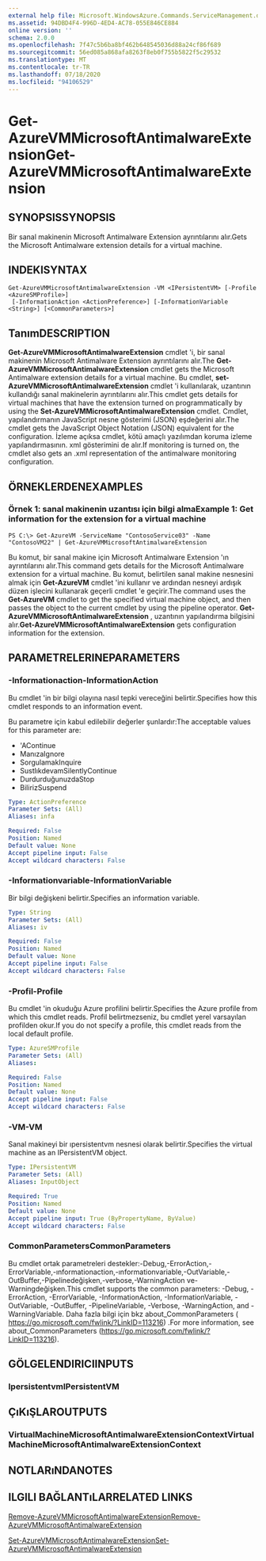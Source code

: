 ```yaml
---
external help file: Microsoft.WindowsAzure.Commands.ServiceManagement.dll-Help.xml
ms.assetid: 94DBD4F4-996D-4ED4-AC78-055E846CE884
online version: ''
schema: 2.0.0
ms.openlocfilehash: 7f47c5b6ba8bf462b648545036d88a24cf86f689
ms.sourcegitcommit: 56ed085a868afa8263f8eb0f755b5822f5c29532
ms.translationtype: MT
ms.contentlocale: tr-TR
ms.lasthandoff: 07/18/2020
ms.locfileid: "94106529"
---
```

# <span data-ttu-id="30739-101">Get-AzureVMMicrosoftAntimalwareExtension</span><span class="sxs-lookup"><span data-stu-id="30739-101">Get-AzureVMMicrosoftAntimalwareExtension</span></span>

## <span data-ttu-id="30739-102">SYNOPSIS</span><span class="sxs-lookup"><span data-stu-id="30739-102">SYNOPSIS</span></span>
<span data-ttu-id="30739-103">Bir sanal makinenin Microsoft Antimalware Extension ayrıntılarını alır.</span><span class="sxs-lookup"><span data-stu-id="30739-103">Gets the Microsoft Antimalware extension details for a virtual machine.</span></span>

## <span data-ttu-id="30739-104">INDEKI</span><span class="sxs-lookup"><span data-stu-id="30739-104">SYNTAX</span></span>

```
Get-AzureVMMicrosoftAntimalwareExtension -VM <IPersistentVM> [-Profile <AzureSMProfile>]
 [-InformationAction <ActionPreference>] [-InformationVariable <String>] [<CommonParameters>]
```

## <span data-ttu-id="30739-105">Tanım</span><span class="sxs-lookup"><span data-stu-id="30739-105">DESCRIPTION</span></span>
<span data-ttu-id="30739-106">**Get-AzureVMMicrosoftAntimalwareExtension** cmdlet 'i, bir sanal makinenin Microsoft Antimalware Extension ayrıntılarını alır.</span><span class="sxs-lookup"><span data-stu-id="30739-106">The **Get-AzureVMMicrosoftAntimalwareExtension** cmdlet gets the Microsoft Antimalware extension details for a virtual machine.</span></span>
<span data-ttu-id="30739-107">Bu cmdlet, **set-AzureVMMicrosoftAntimalwareExtension** cmdlet 'i kullanılarak, uzantının kullandığı sanal makinelerin ayrıntılarını alır.</span><span class="sxs-lookup"><span data-stu-id="30739-107">This cmdlet gets details for virtual machines that have the extension turned on programmatically by using the **Set-AzureVMMicrosoftAntimalwareExtension** cmdlet.</span></span>
<span data-ttu-id="30739-108">Cmdlet, yapılandırmanın JavaScript nesne gösterimi (JSON) eşdeğerini alır.</span><span class="sxs-lookup"><span data-stu-id="30739-108">The cmdlet gets the JavaScript Object Notation (JSON) equivalent for the configuration.</span></span> <span data-ttu-id="30739-109">İzleme açıksa cmdlet, kötü amaçlı yazılımdan koruma izleme yapılandırmasının. xml gösterimini de alır.</span><span class="sxs-lookup"><span data-stu-id="30739-109">If monitoring is turned on, the cmdlet also gets an .xml representation of the antimalware monitoring configuration.</span></span>

## <span data-ttu-id="30739-110">ÖRNEKLERDEN</span><span class="sxs-lookup"><span data-stu-id="30739-110">EXAMPLES</span></span>

### <span data-ttu-id="30739-111">Örnek 1: sanal makinenin uzantısı için bilgi alma</span><span class="sxs-lookup"><span data-stu-id="30739-111">Example 1: Get information for the extension for a virtual machine</span></span>
```
PS C:\> Get-AzureVM -ServiceName "ContosoService03" -Name "ContosoVM22" | Get-AzureVMMicrosoftAntimalwareExtension
```

<span data-ttu-id="30739-112">Bu komut, bir sanal makine için Microsoft Antimalware Extension 'ın ayrıntılarını alır.</span><span class="sxs-lookup"><span data-stu-id="30739-112">This command gets details for the Microsoft Antimalware extension for a virtual machine.</span></span>
<span data-ttu-id="30739-113">Bu komut, belirtilen sanal makine nesnesini almak için **Get-AzureVM** cmdlet 'ini kullanır ve ardından nesneyi ardışık düzen işlecini kullanarak geçerli cmdlet 'e geçirir.</span><span class="sxs-lookup"><span data-stu-id="30739-113">The command uses the **Get-AzureVM** cmdlet to get the specified virtual machine object, and then passes the object to the current cmdlet by using the pipeline operator.</span></span>
<span data-ttu-id="30739-114">**Get-AzureVMMicrosoftAntimalwareExtension** , uzantının yapılandırma bilgisini alır.</span><span class="sxs-lookup"><span data-stu-id="30739-114">**Get-AzureVMMicrosoftAntimalwareExtension** gets configuration information for the extension.</span></span>

## <span data-ttu-id="30739-115">PARAMETRELERINE</span><span class="sxs-lookup"><span data-stu-id="30739-115">PARAMETERS</span></span>

### <span data-ttu-id="30739-116">-Informationaction</span><span class="sxs-lookup"><span data-stu-id="30739-116">-InformationAction</span></span>
<span data-ttu-id="30739-117">Bu cmdlet 'in bir bilgi olayına nasıl tepki vereceğini belirtir.</span><span class="sxs-lookup"><span data-stu-id="30739-117">Specifies how this cmdlet responds to an information event.</span></span>

<span data-ttu-id="30739-118">Bu parametre için kabul edilebilir değerler şunlardır:</span><span class="sxs-lookup"><span data-stu-id="30739-118">The acceptable values for this parameter are:</span></span>

- <span data-ttu-id="30739-119">'A</span><span class="sxs-lookup"><span data-stu-id="30739-119">Continue</span></span>
- <span data-ttu-id="30739-120">Manıza</span><span class="sxs-lookup"><span data-stu-id="30739-120">Ignore</span></span>
- <span data-ttu-id="30739-121">Sorgulamak</span><span class="sxs-lookup"><span data-stu-id="30739-121">Inquire</span></span>
- <span data-ttu-id="30739-122">Sustlıkdevam</span><span class="sxs-lookup"><span data-stu-id="30739-122">SilentlyContinue</span></span>
- <span data-ttu-id="30739-123">Durdurduğunuzda</span><span class="sxs-lookup"><span data-stu-id="30739-123">Stop</span></span>
- <span data-ttu-id="30739-124">Biliriz</span><span class="sxs-lookup"><span data-stu-id="30739-124">Suspend</span></span>

```yaml
Type: ActionPreference
Parameter Sets: (All)
Aliases: infa

Required: False
Position: Named
Default value: None
Accept pipeline input: False
Accept wildcard characters: False
```

### <span data-ttu-id="30739-125">-Informationvariable</span><span class="sxs-lookup"><span data-stu-id="30739-125">-InformationVariable</span></span>
<span data-ttu-id="30739-126">Bir bilgi değişkeni belirtir.</span><span class="sxs-lookup"><span data-stu-id="30739-126">Specifies an information variable.</span></span>

```yaml
Type: String
Parameter Sets: (All)
Aliases: iv

Required: False
Position: Named
Default value: None
Accept pipeline input: False
Accept wildcard characters: False
```

### <span data-ttu-id="30739-127">-Profil</span><span class="sxs-lookup"><span data-stu-id="30739-127">-Profile</span></span>
<span data-ttu-id="30739-128">Bu cmdlet 'in okuduğu Azure profilini belirtir.</span><span class="sxs-lookup"><span data-stu-id="30739-128">Specifies the Azure profile from which this cmdlet reads.</span></span>
<span data-ttu-id="30739-129">Profil belirtmezseniz, bu cmdlet yerel varsayılan profilden okur.</span><span class="sxs-lookup"><span data-stu-id="30739-129">If you do not specify a profile, this cmdlet reads from the local default profile.</span></span>

```yaml
Type: AzureSMProfile
Parameter Sets: (All)
Aliases: 

Required: False
Position: Named
Default value: None
Accept pipeline input: False
Accept wildcard characters: False
```

### <span data-ttu-id="30739-130">-VM</span><span class="sxs-lookup"><span data-stu-id="30739-130">-VM</span></span>
<span data-ttu-id="30739-131">Sanal makineyi bir ıpersistentvm nesnesi olarak belirtir.</span><span class="sxs-lookup"><span data-stu-id="30739-131">Specifies the virtual machine as an IPersistentVM object.</span></span>

```yaml
Type: IPersistentVM
Parameter Sets: (All)
Aliases: InputObject

Required: True
Position: Named
Default value: None
Accept pipeline input: True (ByPropertyName, ByValue)
Accept wildcard characters: False
```

### <span data-ttu-id="30739-132">CommonParameters</span><span class="sxs-lookup"><span data-stu-id="30739-132">CommonParameters</span></span>
<span data-ttu-id="30739-133">Bu cmdlet ortak parametreleri destekler:-Debug,-ErrorAction,-ErrorVariable,-ınformationaction,-ınformationvariable,-OutVariable,-OutBuffer,-Pipelinedeğişken,-verbose,-WarningAction ve-Warningdeğişken.</span><span class="sxs-lookup"><span data-stu-id="30739-133">This cmdlet supports the common parameters: -Debug, -ErrorAction, -ErrorVariable, -InformationAction, -InformationVariable, -OutVariable, -OutBuffer, -PipelineVariable, -Verbose, -WarningAction, and -WarningVariable.</span></span> <span data-ttu-id="30739-134">Daha fazla bilgi için bkz about_CommonParameters ( https://go.microsoft.com/fwlink/?LinkID=113216) .</span><span class="sxs-lookup"><span data-stu-id="30739-134">For more information, see about_CommonParameters (https://go.microsoft.com/fwlink/?LinkID=113216).</span></span>

## <span data-ttu-id="30739-135">GÖLGELENDIRICI</span><span class="sxs-lookup"><span data-stu-id="30739-135">INPUTS</span></span>

### <span data-ttu-id="30739-136">Ipersistentvm</span><span class="sxs-lookup"><span data-stu-id="30739-136">IPersistentVM</span></span>

## <span data-ttu-id="30739-137">ÇıKıŞLAR</span><span class="sxs-lookup"><span data-stu-id="30739-137">OUTPUTS</span></span>

### <span data-ttu-id="30739-138">VirtualMachineMicrosoftAntimalwareExtensionContext</span><span class="sxs-lookup"><span data-stu-id="30739-138">VirtualMachineMicrosoftAntimalwareExtensionContext</span></span>

## <span data-ttu-id="30739-139">NOTLARıNDA</span><span class="sxs-lookup"><span data-stu-id="30739-139">NOTES</span></span>

## <span data-ttu-id="30739-140">ILGILI BAĞLANTıLAR</span><span class="sxs-lookup"><span data-stu-id="30739-140">RELATED LINKS</span></span>

[<span data-ttu-id="30739-141">Remove-AzureVMMicrosoftAntimalwareExtension</span><span class="sxs-lookup"><span data-stu-id="30739-141">Remove-AzureVMMicrosoftAntimalwareExtension</span></span>](./Remove-AzureVMMicrosoftAntimalwareExtension.md)

[<span data-ttu-id="30739-142">Set-AzureVMMicrosoftAntimalwareExtension</span><span class="sxs-lookup"><span data-stu-id="30739-142">Set-AzureVMMicrosoftAntimalwareExtension</span></span>](./Set-AzureVMMicrosoftAntimalwareExtension.md)


